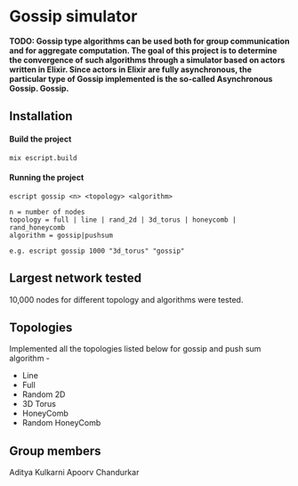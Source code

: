 # Gossip simulator 

**TODO: Gossip type algorithms can be used both for group communication and for aggregate computation. The goal of this project is to determine the convergence of such algorithms through a simulator based on actors written in Elixir. Since actors in Elixir are fully asynchronous, the particular type of Gossip implemented is the so-called Asynchronous Gossip.
Gossip.**

## Installation

#### Build the project

    mix escript.build
#### Running the project

    escript gossip <n> <topology> <algorithm>

    n = number of nodes
    topology = full | line | rand_2d | 3d_torus | honeycomb | rand_honeycomb
    algorithm = gossip|pushsum

    e.g. escript gossip 1000 "3d_torus" "gossip"

## Largest network tested

 10,000 nodes for different topology and algorithms were tested.

## Topologies

Implemented all the topologies listed below for gossip and push sum algorithm -

* Line
* Full
* Random 2D
* 3D Torus
* HoneyComb
* Random HoneyComb

## Group members

Aditya Kulkarni
Apoorv Chandurkar